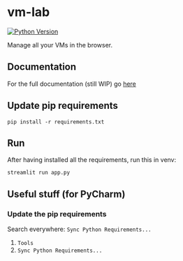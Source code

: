 # vm-lab
[![Python Version](https://img.shields.io/badge/Python-3.12.8-blue?logo=python&logoColor=white)](https://www.python.org/downloads/release/python-3128/)

Manage all your VMs in the browser.

## Documentation
For the full documentation (still WIP) go [here](https://github.com/isislab-unisa/vm-lab/wiki)

## Update pip requirements
```shell
pip install -r requirements.txt
```

## Run
After having installed all the requirements, run this in venv:
```shell
streamlit run app.py
```


## Useful stuff (for PyCharm)
### Update the pip requirements

Search everywhere:
`Sync Python Requirements...`

1. `Tools`
2. `Sync Python Requirements...`
